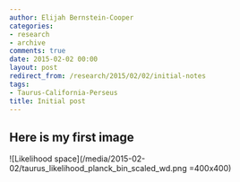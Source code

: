 ```yaml
---
author: Elijah Bernstein-Cooper
categories:
- research
- archive
comments: true
date: 2015-02-02 00:00
layout: post
redirect_from: /research/2015/02/02/initial-notes
tags:
- Taurus-California-Perseus
title: Initial post
---
```


## Here is my first image

  ![Likelihood space](/media/2015-02-02/taurus_likelihood_planck_bin_scaled_wd.png =400x400)